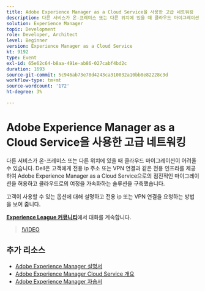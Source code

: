 ```yaml
---
title: Adobe Experience Manager as a Cloud Service을 사용한 고급 네트워킹
description: 다른 서비스가 온-프레미스 또는 다른 위치에 있을 때 클라우드 마이그레이션이 어려울 수 있습니다. Dell은 고객에게 전용 ip 주소 또는 VPN 연결과 같은 전용 인프라를 제공하여 Adobe Experience Manager as a Cloud Service으로의 점진적인 마이그레이션을 허용하고 클라우드로의 여정을 가속화하는 솔루션을 구축했습니다.
solution: Experience Manager
topic: Development
role: Developer, Architect
level: Beginner
version: Experience Manager as a Cloud Service
kt: 9192
type: Event
exl-id: 65e62c64-b8aa-491e-ab86-027cabf4bd2c
duration: 1693
source-git-commit: 5c946ab73e78d4243ca310032a10bb8e82228c3d
workflow-type: tm+mt
source-wordcount: '172'
ht-degree: 3%

---
```


# Adobe Experience Manager as a Cloud Service을 사용한 고급 네트워킹

다른 서비스가 온-프레미스 또는 다른 위치에 있을 때 클라우드 마이그레이션이 어려울 수 있습니다.  Dell은 고객에게 전용 ip 주소 또는 VPN 연결과 같은 전용 인프라를 제공하여 Adobe Experience Manager as a Cloud Service으로의 점진적인 마이그레이션을 허용하고 클라우드로의 여정을 가속화하는 솔루션을 구축했습니다.

고객이 사용할 수 있는 옵션에 대해 설명하고 전용 ip 또는 VPN 연결을 요청하는 방법을 보여 줍니다.

**[Experience League 커뮤니티](https://adobe.ly/3EUTdAo)**&#x200B;에서 대화를 계속합니다.

>[!VIDEO](https://video.tv.adobe.com/v/337898/?quality=12&learn=on&hidetitle=true)

## 추가 리소스

- [Adobe Experience Manager 설명서](https://experienceleague.adobe.com/docs/experience-manager-cloud-service.html)
- [Adobe Experience Manager Cloud Service 개요](https://experienceleague.adobe.com/docs/experience-manager-cloud-service/overview/home.html)
- [Adobe Experience Manager 자습서](https://experienceleague.adobe.com/docs/experience-manager-tutorials.html)
